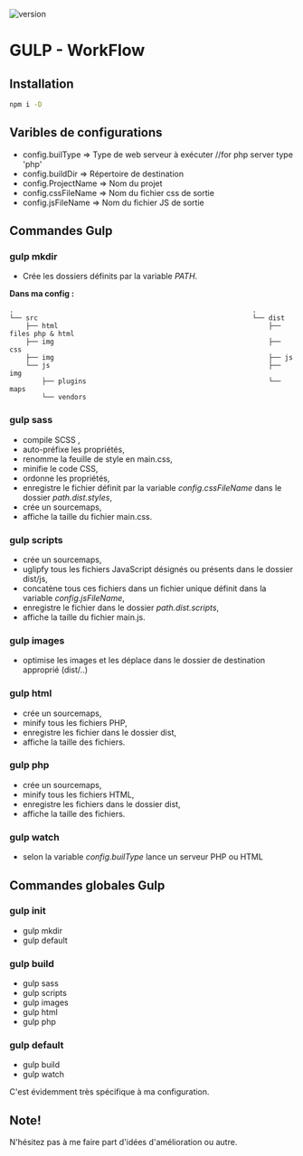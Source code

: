 ![version](https://img.shields.io/badge/version-1.0.0-orange.svg?style=flat-square)

GULP - WorkFlow
=================


## Installation
```bash
npm i -D
```



## Varibles de configurations

- config.builType 		=> Type de web serveur à exécuter //for php server type 'php'
- config.buildDir 		=> Répertoire de destination
- config.ProjectName 	=> Nom du projet
- config.cssFileName 	=> Nom du fichier css de sortie
- config.jsFileName 	=> Nom du fichier JS de sortie



## Commandes Gulp

### gulp mkdir
- Crée les dossiers définits par la variable *PATH*.

**Dans ma config :**

```
. 															.
└── src 													└── dist
    ├── html 												    ├── files php & html
    ├── img 													├── css
    ├── img 													├── js
    └── js 													    ├── img
        ├── plugins 										    └── maps
        └── vendors
```

### gulp sass
- compile SCSS ,
- auto-préfixe les propriétés,
- renomme la feuille de style en main.css,
- minifie le code CSS,
- ordonne les propriétés,
- enregistre le fichier définit par la variable *config.cssFileName* dans le dossier *path.dist.styles*,
- crée un sourcemaps,
- affiche la taille du fichier main.css.

### gulp scripts
- crée un sourcemaps,
- uglipfy tous les fichiers JavaScript désignés ou présents dans le dossier dist/js,
- concatène tous ces fichiers dans un fichier unique définit dans la variable *config.jsFileName*,
- enregistre le fichier dans le dossier *path.dist.scripts*,
- affiche la taille du fichier main.js.

### gulp images
- optimise les images et les déplace dans le dossier de destination approprié (dist/..)

### gulp html
- crée un sourcemaps,
- minify tous les fichiers PHP,
- enregistre les fichier dans le dossier dist,
- affiche la taille des fichiers.

### gulp php
- crée un sourcemaps,
- minify tous les fichiers HTML,
- enregistre les fichiers dans le dossier dist,
- affiche la taille des fichiers.

### gulp watch
- selon la variable *config.builType* lance un serveur PHP ou HTML



## Commandes globales Gulp

### gulp init
- gulp mkdir
- gulp default

### gulp build
- gulp sass
- gulp scripts
- gulp images
- gulp html
- gulp php

### gulp default
- gulp build
- gulp watch


C'est évidemment très spécifique à ma configuration.

## Note!
N'hésitez pas à me faire part d'idées d'amélioration ou autre.
